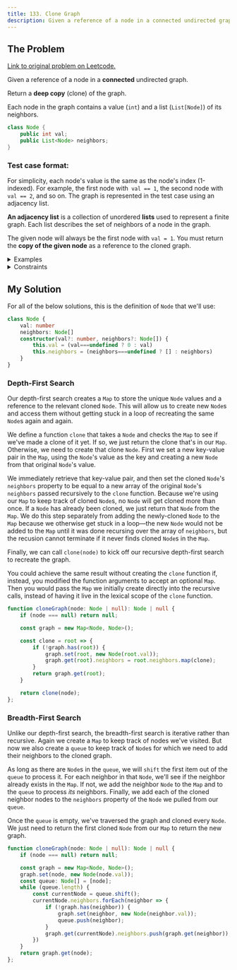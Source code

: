 ```yaml
---
title: 133. Clone Graph
description: Given a reference of a node in a connected undirected graph, return a deep copy (clone) of the graph.
---
```


## The Problem

[Link to original problem on Leetcode.](https://leetcode.com/problems/clone-graph/)

Given a reference of a node in a **connected** undirected graph.

Return a **deep copy** (clone) of the graph.

Each node in the graph contains a value (`int`) and a list (`List[Node]`) of its neighbors.

```java
class Node {
    public int val;
    public List<Node> neighbors;
}
```

### Test case format:

For simplicity, each node's value is the same as the node's index (1-indexed). For example, the first node with` val == 1`, the second node with `val == 2`, and so on. The graph is represented in the test case using an adjacency list.

**An adjacency list** is a collection of unordered **lists** used to represent a finite graph. Each list describes the set of neighbors of a node in the graph.

The given node will always be the first node with `val = 1`. You must return the **copy of the given node** as a reference to the cloned graph.

<details>
<summary>Examples</summary>
Example 1:

```
Input: adjList = [[2,4],[1,3],[2,4],[1,3]]
Output: [[2,4],[1,3],[2,4],[1,3]]
Explanation: There are 4 nodes in the graph.
1st node (val = 1)'s neighbors are 2nd node (val = 2) and 4th node (val = 4).
2nd node (val = 2)'s neighbors are 1st node (val = 1) and 3rd node (val = 3).
3rd node (val = 3)'s neighbors are 2nd node (val = 2) and 4th node (val = 4).
4th node (val = 4)'s neighbors are 1st node (val = 1) and 3rd node (val = 3).
```

Example 2:

```
Input: adjList = [[]]
Output: [[]]
Explanation: Note that the input contains one empty list. The graph consists of only one node with val = 1 and it does not have any neighbors.
```

Example 3:

```
Input: adjList = []
Output: []
Explanation: This an empty graph, it does not have any nodes.
```

</details>

<details>
<summary>Constraints</summary>


- The number of nodes in the graph is in the range `[0, 100]`.
- `1 <= Node.val <= 100`
- `Node.val` is unique for each node.
- There are no repeated edges and no self-loops in the graph.
- The Graph is connected and all nodes can be visited starting from the given node.

</details>

## My Solution

For all of the below solutions, this is the definition of `Node` that we'll use:

```typescript
class Node {
	val: number
	neighbors: Node[]
	constructor(val?: number, neighbors?: Node[]) {
		this.val = (val===undefined ? 0 : val)
		this.neighbors = (neighbors===undefined ? [] : neighbors)
	}
}
```

### Depth-First Search

Our depth-first search creates a `Map` to store the unique `Node` values and a reference to the relevant cloned `Node`. This will allow us to create new `Node`s and access them without getting stuck in a loop of recreating the same `Node`s again and again.

We define a function `clone` that takes a `Node` and checks the `Map` to see if we've made a clone of it yet. If so, we just return the clone that's in our `Map`. Otherwise, we need to create that clone `Node`. First we set a new key-value pair in the `Map`, using the `Node`'s value as the key and creating a new `Node` from that original `Node`'s value.

We immediately retrieve that key-value pair, and then set the cloned `Node`'s `neighbors` property to be equal to a new array of the original `Node`'s `neighbors` passed recursively to the `clone` function. Because we're using our `Map` to keep track of cloned `Node`s, no `Node` will get cloned more than once. If a `Node` has already been cloned, we just return that `Node` from the `Map`. We do this step separately from adding the newly-cloned `Node` to the `Map` because we otherwise get stuck in a loop—the new `Node` would not be added to the `Map` until it was done recursing over the array of `neighbors`, but the recusion cannot terminate if it never finds cloned `Node`s in the `Map`.

Finally, we can call `clone(node)` to kick off our recursive depth-first search to recreate the graph.

You could achieve the same result without creating the `clone` function if, instead, you modified the function arguments to accept an optional `Map`. Then you would pass the `Map` we initially create directly into the recursive calls, instead of having it live in the lexical scope of the `clone` function.

```typescript
function cloneGraph(node: Node | null): Node | null {
	if (node === null) return null;

	const graph = new Map<Node, Node>();

	const clone = root => {
		if (!graph.has(root)) {
			graph.set(root, new Node(root.val));
			graph.get(root).neighbors = root.neighbors.map(clone);
		}
		return graph.get(root);
	}

	return clone(node);
};
```

### Breadth-First Search

Unlike our depth-first search, the breadth-first search is iterative rather than recursive. Again we create a `Map` to keep track of nodes we've visited. But now we also create a `queue` to keep track of `Node`s for which we need to add their neighbors to the cloned graph.

As long as there are `Node`s in the `queue`, we will `shift` the first item out of the `queue` to process it. For each neighbor in that `Node`, we'll see if the neighbor already exists in the `Map`. If not, we add the neighbor `Node` to the `Map` and to the `queue` to process _its_ neighbors. Finally, we add each of the cloned neighbor nodes to the `neighbors` property of the `Node` we pulled from our `queue`.

Once the `queue` is empty, we've traversed the graph and cloned every `Node`. We just need to return the first cloned `Node` from our `Map` to return the new graph.

```typescript
function cloneGraph(node: Node | null): Node | null {
	if (node === null) return null;

	const graph = new Map<Node, Node>();
	graph.set(node, new Node(node.val));
	const queue: Node[] = [node];
	while (queue.length) {
		const currentNode = queue.shift();
		currentNode.neighbors.forEach(neighbor => {
			if (!graph.has(neighbor)) {
				graph.set(neighbor, new Node(neighbor.val));
				queue.push(neighbor);
			}
			graph.get(currentNode).neighbors.push(graph.get(neighbor));
		})
	}
	return graph.get(node);
};
```